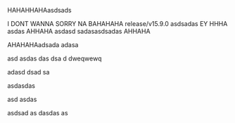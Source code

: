 HAHAHHAHAasdsads

I DONT WANNA
SORRY NA
BAHAHAHA
release/v15.9.0
asdsadas
EY
HHHA
asdas
AHHAHA
asdasd
sadasasdsadas
AHHAHA

AHAHAHAadsada
adasa

asd
asdas
das
dsa
d
dweqwewq

adasd
dsad
sa

asdasdas

asd
asdas

asdsad
as
dasdas
as
